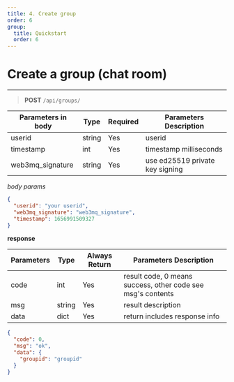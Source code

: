 ```yaml
---
title: 4. Create group
order: 6
group:
  title: Quickstart
  order: 6
---
```


# Create a group (chat room)

---

> **POST** `/api/groups/`

| Parameters in body | Type   | Required | Parameters Description                                                |
| ------------------ | ------ | -------- | --------------------------------------------------------------------- |
| userid             | string | Yes      | userid |
| timestamp          | int    | Yes      | timestamp milliseconds                                                |
| web3mq_signature   | string | Yes      | use ed25519 private key signing                                       |

_body params_

```json
{
  "userid": "your userid",
  "web3mq_signature": "web3mq_signature",
  "timestamp": 1656991509327
}
```

**response**

| Parameters | Type   | Always Return | Parameters Description                                      |
| ---------- | ------ | ------------- | ----------------------------------------------------------- |
| code       | int    | Yes           | result code, 0 means success, other code see msg's contents |
| msg        | string | Yes           | result description                                          |
| data       | dict   | Yes           | return includes response info                               |

```json
{
  "code": 0,
  "msg": "ok",
  "data": {
    "groupid": "groupid"
  }
}
```
